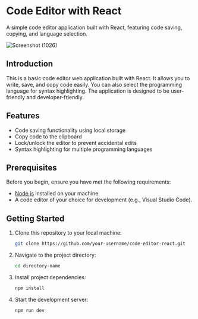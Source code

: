 # Code Editor with React

A simple code editor application built with React, featuring code saving, copying, and language selection.

![Screenshot (1026)](https://github.com/vivekyadav20364/Assignment_frontend/assets/106297162/1ada372e-8396-4195-ba45-bf0a53576bd7)

## Introduction
This is a basic code editor web application built with React. It allows you to write, save, and copy code easily. You can also select the programming language for syntax highlighting. The application is designed to be user-friendly and developer-friendly.

## Features
- Code saving functionality using local storage
- Copy code to the clipboard
- Lock/unlock the editor to prevent accidental edits
- Syntax highlighting for multiple programming languages

## Prerequisites
Before you begin, ensure you have met the following requirements:
- [Node.js](https://nodejs.org/) installed on your machine.
- A code editor of your choice for development (e.g., Visual Studio Code).

## Getting Started
1. Clone this repository to your local machine:

   ```bash
   git clone https://github.com/your-username/code-editor-react.git

2. Navigate to the project directory:

   ```bash
   cd directory-name

3. Install project dependencies:

   ```bash
   npm install

4. Start the development server:

   ```bash
   npm run dev  
